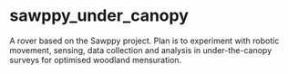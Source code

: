 # sawppy_under_canopy
A rover based on the Sawppy project. Plan is to experiment with robotic movement, sensing, data collection and analysis in under-the-canopy surveys for optimised woodland mensuration.
